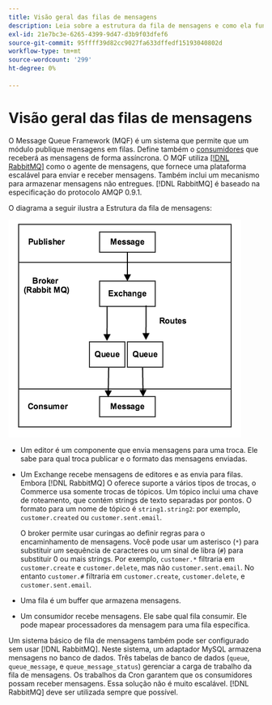 ```yaml
---
title: Visão geral das filas de mensagens
description: Leia sobre a estrutura da fila de mensagens e como ela funciona com o aplicativo Adobe Commerce e Magento Open Source.
exl-id: 21e7bc3e-6265-4399-9d47-d3b9f03dfef6
source-git-commit: 95ffff39d82cc9027fa633dffedf15193040802d
workflow-type: tm+mt
source-wordcount: '299'
ht-degree: 0%

---
```


# Visão geral das filas de mensagens

O Message Queue Framework (MQF) é um sistema que permite que um módulo publique mensagens em filas. Define também o [consumidores](consumers.md) que receberá as mensagens de forma assíncrona. O MQF utiliza [[!DNL RabbitMQ]](https://www.rabbitmq.com) como o agente de mensagens, que fornece uma plataforma escalável para enviar e receber mensagens. Também inclui um mecanismo para armazenar mensagens não entregues. [!DNL RabbitMQ] é baseado na especificação do protocolo AMQP 0.9.1.

O diagrama a seguir ilustra a Estrutura da fila de mensagens:

![Estrutura da fila de mensagens](../../assets/configuration/mq-framework.png)

- Um editor é um componente que envia mensagens para uma troca. Ele sabe para qual troca publicar e o formato das mensagens enviadas.

- Um Exchange recebe mensagens de editores e as envia para filas. Embora [!DNL RabbitMQ] O oferece suporte a vários tipos de trocas, o Commerce usa somente trocas de tópicos. Um tópico inclui uma chave de roteamento, que contém strings de texto separadas por pontos. O formato para um nome de tópico é `string1.string2`: por exemplo, `customer.created` ou `customer.sent.email`.

  O broker permite usar curingas ao definir regras para o encaminhamento de mensagens. Você pode usar um asterisco (`*`) para substituir _um_ sequência de caracteres ou um sinal de libra (`#`) para substituir 0 ou mais strings. Por exemplo, `customer.*` filtraria em `customer.create` e `customer.delete`, mas não `customer.sent.email`. No entanto `customer.#` filtraria em `customer.create`,  `customer.delete`, e `customer.sent.email`.

- Uma fila é um buffer que armazena mensagens.

- Um consumidor recebe mensagens. Ele sabe qual fila consumir. Ele pode mapear processadores da mensagem para uma fila específica.

Um sistema básico de fila de mensagens também pode ser configurado sem usar [!DNL RabbitMQ]. Neste sistema, um adaptador MySQL armazena mensagens no banco de dados. Três tabelas de banco de dados (`queue`, `queue_message`, e `queue_message_status`) gerenciar a carga de trabalho da fila de mensagens. Os trabalhos da Cron garantem que os consumidores possam receber mensagens. Essa solução não é muito escalável. [!DNL RabbitMQ] deve ser utilizada sempre que possível.
